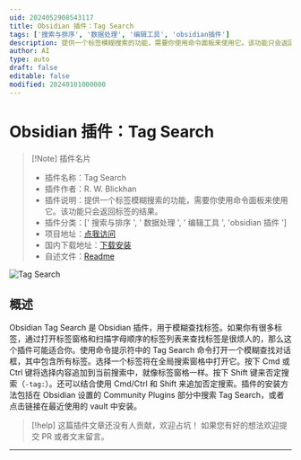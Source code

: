 ```yaml
---
uid: 2024052908543117
title: Obsidian 插件：Tag Search
tags: ['搜索与排序', '数据处理', '编辑工具', 'obsidian插件']
description: 提供一个标签模糊搜索的功能，需要你使用命令面板来使用它。该功能只会返回标签的结果。
author: AI
type: auto
draft: false
editable: false
modified: 20240101000000
---
```


# Obsidian 插件：Tag Search

> [!Note] 插件名片
> - 插件名称：Tag Search
> - 插件作者：R. W. Blickhan
> - 插件说明：提供一个标签模糊搜索的功能，需要你使用命令面板来使用它。该功能只会返回标签的结果。
> - 插件分类：[' 搜索与排序 ', ' 数据处理 ', ' 编辑工具 ', 'obsidian 插件 ']
> - 项目地址：[点我访问](https://github.com/rwblickhan/obsidian-tag-search)
> - 国内下载地址：[下载安装](https://pkmer.cn/products/plugin/pluginMarket/?tag-search)
> - 自述文件：[Readme](https://ghproxy.net/https://raw.githubusercontent.com/rwblickhan/obsidian-tag-search/master/README.md)

![Tag Search](https://cdn.pkmer.cn/covers/tag-search.PNG!pkmer)

## 概述

Obsidian Tag Search 是 Obsidian 插件，用于模糊查找标签。如果你有很多标签，通过打开标签窗格和扫描字母顺序的标签列表来查找标签是很烦人的，那么这个插件可能适合你。使用命令提示符中的 Tag Search 命令打开一个模糊查找对话框，其中包含所有标签。选择一个标签将在全局搜索窗格中打开它。按下 Cmd 或 Ctrl 键将选择内容追加到当前搜索中，就像标签窗格一样。按下 Shift 键来否定搜索（`-tag:`）。还可以结合使用 Cmd/Ctrl 和 Shift 来追加否定搜索。插件的安装方法包括在 Obsidian 设置的 Community Plugins 部分中搜索 Tag Search，或者点击链接在最近使用的 vault 中安装。

> [!help]
> 这篇插件文章还没有人贡献，欢迎占坑！
> 如果您有好的想法欢迎提交 PR 或者文末留言。

---



